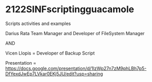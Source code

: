 # 2122SINFscriptingguacamole
Scripts activities and examples
<p>Darius Rata Team Manager and Developer of FileSystem Manager</p>
<p>AND</p>
<p>Vicen Llopis = Developer of Backup Script</p>

Presentation = https://docs.google.com/presentation/d/1lzWp27n7zM9phLBh7p5-DfYexdJwEp7LVkar0EKj5JU/edit?usp=sharing
